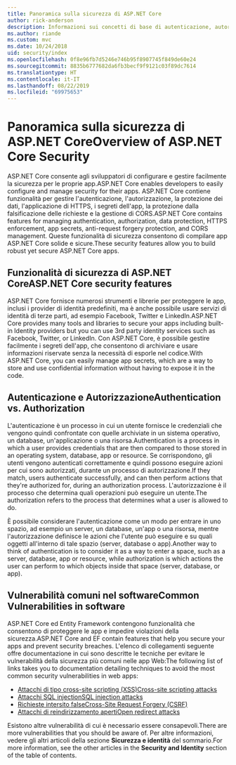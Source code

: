 ```yaml
---
title: Panoramica sulla sicurezza di ASP.NET Core
author: rick-anderson
description: Informazioni sui concetti di base di autenticazione, autorizzazione e sicurezza in ASP.NET Core.
ms.author: riande
ms.custom: mvc
ms.date: 10/24/2018
uid: security/index
ms.openlocfilehash: 0f8e96fb7d5246e746b95f8907745f849de60e24
ms.sourcegitcommit: 8835b6777682da6fb3becf9f9121c03f89dc7614
ms.translationtype: HT
ms.contentlocale: it-IT
ms.lasthandoff: 08/22/2019
ms.locfileid: "69975653"
---
```

# <a name="overview-of-aspnet-core-security"></a><span data-ttu-id="98e6c-103">Panoramica sulla sicurezza di ASP.NET Core</span><span class="sxs-lookup"><span data-stu-id="98e6c-103">Overview of ASP.NET Core Security</span></span>

<span data-ttu-id="98e6c-104">ASP.NET Core consente agli sviluppatori di configurare e gestire facilmente la sicurezza per le proprie app.</span><span class="sxs-lookup"><span data-stu-id="98e6c-104">ASP.NET Core enables developers to easily configure and manage security for their apps.</span></span> <span data-ttu-id="98e6c-105">ASP.NET Core contiene funzionalità per gestire l'autenticazione, l'autorizzazione, la protezione dei dati, l'applicazione di HTTPS, i segreti dell'app, la protezione dalla falsificazione delle richieste e la gestione di CORS.</span><span class="sxs-lookup"><span data-stu-id="98e6c-105">ASP.NET Core contains features for managing authentication, authorization, data protection, HTTPS enforcement, app secrets, anti-request forgery protection, and CORS management.</span></span> <span data-ttu-id="98e6c-106">Queste funzionalità di sicurezza consentono di compilare app ASP.NET Core solide e sicure.</span><span class="sxs-lookup"><span data-stu-id="98e6c-106">These security features allow you to build robust yet secure ASP.NET Core apps.</span></span>

## <a name="aspnet-core-security-features"></a><span data-ttu-id="98e6c-107">Funzionalità di sicurezza di ASP.NET Core</span><span class="sxs-lookup"><span data-stu-id="98e6c-107">ASP.NET Core security features</span></span>

<span data-ttu-id="98e6c-108">ASP.NET Core fornisce numerosi strumenti e librerie per proteggere le app, inclusi i provider di identità predefiniti, ma è anche possibile usare servizi di identità di terze parti, ad esempio Facebook, Twitter e LinkedIn.</span><span class="sxs-lookup"><span data-stu-id="98e6c-108">ASP.NET Core provides many tools and libraries to secure your apps including built-in Identity providers but you can use 3rd party identity services such as Facebook, Twitter, or LinkedIn.</span></span> <span data-ttu-id="98e6c-109">Con ASP.NET Core, è possibile gestire facilmente i segreti dell'app, che consentono di archiviare e usare informazioni riservate senza la necessità di esporle nel codice.</span><span class="sxs-lookup"><span data-stu-id="98e6c-109">With ASP.NET Core, you can easily manage app secrets, which are a way to store and use confidential information without having to expose it in the code.</span></span>

## <a name="authentication-vs-authorization"></a><span data-ttu-id="98e6c-110">Autenticazione e Autorizzazione</span><span class="sxs-lookup"><span data-stu-id="98e6c-110">Authentication vs. Authorization</span></span>

<span data-ttu-id="98e6c-111">L'autenticazione è un processo in cui un utente fornisce le credenziali che vengono quindi confrontate con quelle archiviate in un sistema operativo, un database, un'applicazione o una risorsa.</span><span class="sxs-lookup"><span data-stu-id="98e6c-111">Authentication is a process in which a user provides credentials that are then compared to those stored in an operating system, database, app or resource.</span></span> <span data-ttu-id="98e6c-112">Se corrispondono, gli utenti vengono autenticati correttamente e quindi possono eseguire azioni per cui sono autorizzati, durante un processo di autorizzazione.</span><span class="sxs-lookup"><span data-stu-id="98e6c-112">If they match, users authenticate successfully, and can then perform actions that they're authorized for, during an authorization process.</span></span> <span data-ttu-id="98e6c-113">L'autorizzazione è il processo che determina quali operazioni può eseguire un utente.</span><span class="sxs-lookup"><span data-stu-id="98e6c-113">The authorization refers to the process that determines what a user is allowed to do.</span></span>

<span data-ttu-id="98e6c-114">È possibile considerare l'autenticazione come un modo per entrare in uno spazio, ad esempio un server, un database, un'app o una risorsa, mentre l'autorizzazione definisce le azioni che l'utente può eseguire e su quali oggetti all'interno di tale spazio (server, database o app).</span><span class="sxs-lookup"><span data-stu-id="98e6c-114">Another way to think of authentication is to consider it as a way to enter a space, such as a server, database, app or resource, while authorization is which actions the user can perform to which objects inside that space (server, database, or app).</span></span>

## <a name="common-vulnerabilities-in-software"></a><span data-ttu-id="98e6c-115">Vulnerabilità comuni nel software</span><span class="sxs-lookup"><span data-stu-id="98e6c-115">Common Vulnerabilities in software</span></span>

<span data-ttu-id="98e6c-116">ASP.NET Core ed Entity Framework contengono funzionalità che consentono di proteggere le app e impedire violazioni della sicurezza.</span><span class="sxs-lookup"><span data-stu-id="98e6c-116">ASP.NET Core and EF contain features that help you secure your apps and prevent security breaches.</span></span> <span data-ttu-id="98e6c-117">L'elenco di collegamenti seguente offre documentazione in cui sono descritte le tecniche per evitare le vulnerabilità della sicurezza più comuni nelle app Web:</span><span class="sxs-lookup"><span data-stu-id="98e6c-117">The following list of links takes you to documentation detailing techniques to avoid the most common security vulnerabilities in web apps:</span></span>

* [<span data-ttu-id="98e6c-118">Attacchi di tipo cross-site scripting (XSS)</span><span class="sxs-lookup"><span data-stu-id="98e6c-118">Cross-site scripting attacks</span></span>](xref:security/cross-site-scripting)
* [<span data-ttu-id="98e6c-119">Attacchi SQL injection</span><span class="sxs-lookup"><span data-stu-id="98e6c-119">SQL injection attacks</span></span>](/ef/core/querying/raw-sql)
* [<span data-ttu-id="98e6c-120">Richieste intersito false</span><span class="sxs-lookup"><span data-stu-id="98e6c-120">Cross-Site Request Forgery (CSRF)</span></span>](xref:security/anti-request-forgery)
* [<span data-ttu-id="98e6c-121">Attacchi di reindirizzamento aperti</span><span class="sxs-lookup"><span data-stu-id="98e6c-121">Open redirect attacks</span></span>](xref:security/preventing-open-redirects)

<span data-ttu-id="98e6c-122">Esistono altre vulnerabilità di cui è necessario essere consapevoli.</span><span class="sxs-lookup"><span data-stu-id="98e6c-122">There are more vulnerabilities that you should be aware of.</span></span> <span data-ttu-id="98e6c-123">Per altre informazioni, vedere gli altri articoli della sezione **Sicurezza e identità** del sommario.</span><span class="sxs-lookup"><span data-stu-id="98e6c-123">For more information, see the other articles in the **Security and Identity** section of the table of contents.</span></span>
